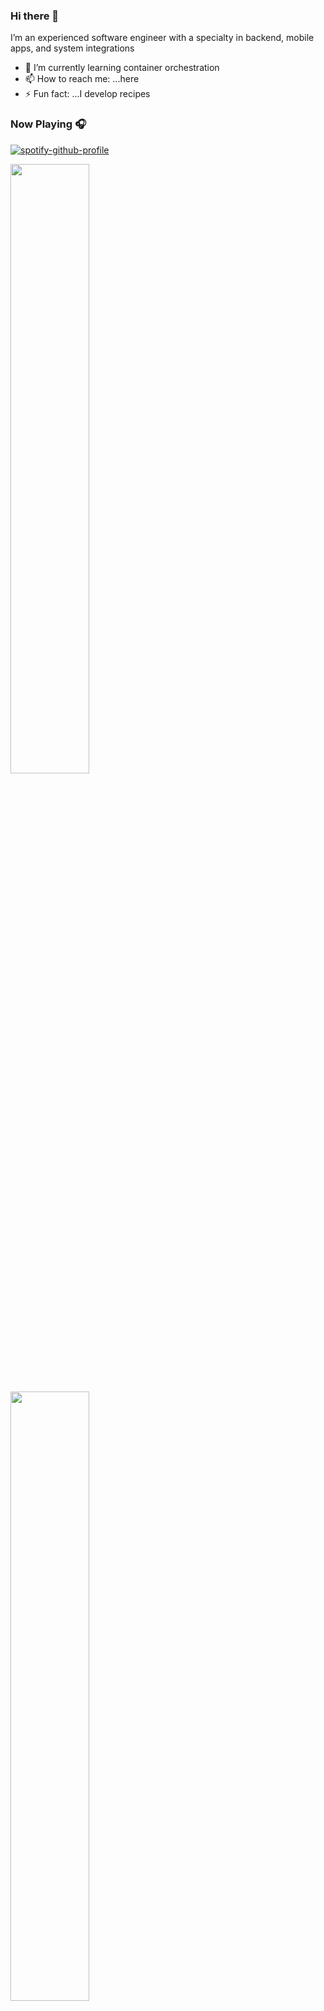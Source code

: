 ### Hi there 👋

 I’m an experienced software engineer with a specialty in backend, mobile apps, and system integrations
 
- 🌱 I’m currently learning container orchestration
- 📫 How to reach me: ...here
- ⚡ Fun fact: ...I develop recipes

### Now Playing 🎧
[![spotify-github-profile](https://spotify-github-profile.vercel.app/api/view?uid=31nm2vysignr2m5mn2sx42esz5ma&cover_image=true&theme=default&bar_color=91d190&bar_color_cover=false)](https://open.spotify.com/user/31nm2vysignr2m5mn2sx42esz5ma?si=re-6p8U5RK2t2_6Bt6RLUw&utm_source=copy-link&nd=1)

<!--img align='left' src="https://github-readme-stats.vercel.app/api?username=masgeek&show_icons=true&count_private=true"/-->

<a href="https://github.com/masgeek"><img width="50%" src="https://github-readme-stats.vercel.app/api?username=masgeek&count_private=true&theme=omni&title_color=7CF3A0"></a>

<a href="https://github.com/masgeek"><img width="50%" src="http://github-readme-streak-stats.herokuapp.com/?user=masgeek&theme=radical&date_format=M%20j%5B%2C%20Y%5D&ring=7CF3A0&fire=7CF3A0&sideNums=7CF3A0&count_private=true"></a>

![](https://github-readme-stats.vercel.app/api/top-langs/?username=masgeek&theme=omni&hide_border=false&include_all_commits=true&count_private=true&layout=compact)

<img src="https://visitor-badge.laobi.icu/badge?page_id=masgeek.masgeek" alt="visitor badge"/>


## 🏆 GitHub Trophies
![](https://github-profile-trophy.vercel.app/?username=masgeek&theme=tokyonight&no-frame=false&no-bg=false&margin-w=4)

##  🤝🏻 &nbsp;Connect with Me

<p align="center">
<a href="https://www.linkedin.com/in/munywele">
 <img src="https://img.shields.io/badge/Sammy%20M----brightgreen?style=flat-square&logo=Linkedin&logoColor=white"/></a>

 </p>
